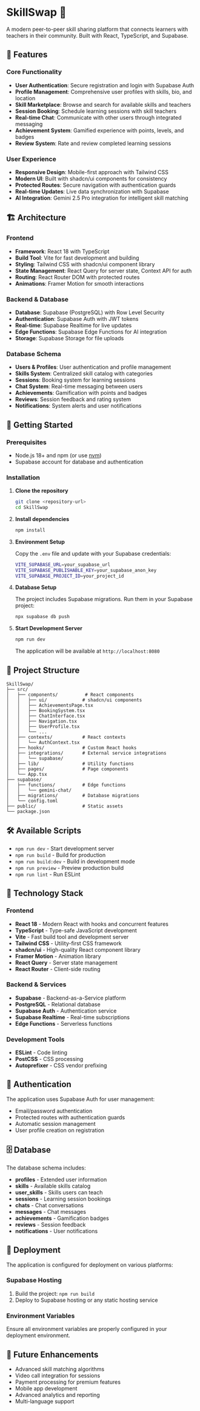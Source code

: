 # SkillSwap 🔄

A modern peer-to-peer skill sharing platform that connects learners with teachers in their community. Built with React, TypeScript, and Supabase.

## 🌟 Features

### Core Functionality
- **User Authentication**: Secure registration and login with Supabase Auth
- **Profile Management**: Comprehensive user profiles with skills, bio, and location
- **Skill Marketplace**: Browse and search for available skills and teachers
- **Session Booking**: Schedule learning sessions with skill teachers
- **Real-time Chat**: Communicate with other users through integrated messaging
- **Achievement System**: Gamified experience with points, levels, and badges
- **Review System**: Rate and review completed learning sessions

### User Experience
- **Responsive Design**: Mobile-first approach with Tailwind CSS
- **Modern UI**: Built with shadcn/ui components for consistency
- **Protected Routes**: Secure navigation with authentication guards
- **Real-time Updates**: Live data synchronization with Supabase
- **AI Integration**: Gemini 2.5 Pro integration for intelligent skill matching

## 🏗️ Architecture

### Frontend
- **Framework**: React 18 with TypeScript
- **Build Tool**: Vite for fast development and building
- **Styling**: Tailwind CSS with shadcn/ui component library
- **State Management**: React Query for server state, Context API for auth
- **Routing**: React Router DOM with protected routes
- **Animations**: Framer Motion for smooth interactions

### Backend & Database
- **Database**: Supabase (PostgreSQL) with Row Level Security
- **Authentication**: Supabase Auth with JWT tokens
- **Real-time**: Supabase Realtime for live updates
- **Edge Functions**: Supabase Edge Functions for AI integration
- **Storage**: Supabase Storage for file uploads

### Database Schema
- **Users & Profiles**: User authentication and profile management
- **Skills System**: Centralized skill catalog with categories
- **Sessions**: Booking system for learning sessions
- **Chat System**: Real-time messaging between users
- **Achievements**: Gamification with points and badges
- **Reviews**: Session feedback and rating system
- **Notifications**: System alerts and user notifications

## 🚀 Getting Started

### Prerequisites
- Node.js 18+ and npm (or use [nvm](https://github.com/nvm-sh/nvm))
- Supabase account for database and authentication

### Installation

1. **Clone the repository**
   ```bash
   git clone <repository-url>
   cd SkillSwap
   ```

2. **Install dependencies**
   ```bash
   npm install
   ```

3. **Environment Setup**
   
   Copy the `.env` file and update with your Supabase credentials:
   ```bash
   VITE_SUPABASE_URL=your_supabase_url
   VITE_SUPABASE_PUBLISHABLE_KEY=your_supabase_anon_key
   VITE_SUPABASE_PROJECT_ID=your_project_id
   ```

4. **Database Setup**
   
   The project includes Supabase migrations. Run them in your Supabase project:
   ```bash
   npx supabase db push
   ```

5. **Start Development Server**
   ```bash
   npm run dev
   ```
   
   The application will be available at `http://localhost:8080`

## 📁 Project Structure

```
SkillSwap/
├── src/
│   ├── components/          # React components
│   │   ├── ui/             # shadcn/ui components
│   │   ├── AchievementsPage.tsx
│   │   ├── BookingSystem.tsx
│   │   ├── ChatInterface.tsx
│   │   ├── Navigation.tsx
│   │   ├── UserProfile.tsx
│   │   └── ...
│   ├── contexts/           # React contexts
│   │   └── AuthContext.tsx
│   ├── hooks/              # Custom React hooks
│   ├── integrations/       # External service integrations
│   │   └── supabase/
│   ├── lib/                # Utility functions
│   ├── pages/              # Page components
│   └── App.tsx
├── supabase/
│   ├── functions/          # Edge functions
│   │   └── gemini-chat/
│   ├── migrations/         # Database migrations
│   └── config.toml
├── public/                 # Static assets
└── package.json
```

## 🛠️ Available Scripts

- `npm run dev` - Start development server
- `npm run build` - Build for production
- `npm run build:dev` - Build in development mode
- `npm run preview` - Preview production build
- `npm run lint` - Run ESLint

## 🔧 Technology Stack

### Frontend
- **React 18** - Modern React with hooks and concurrent features
- **TypeScript** - Type-safe JavaScript development
- **Vite** - Fast build tool and development server
- **Tailwind CSS** - Utility-first CSS framework
- **shadcn/ui** - High-quality React component library
- **Framer Motion** - Animation library
- **React Query** - Server state management
- **React Router** - Client-side routing

### Backend & Services
- **Supabase** - Backend-as-a-Service platform
- **PostgreSQL** - Relational database
- **Supabase Auth** - Authentication service
- **Supabase Realtime** - Real-time subscriptions
- **Edge Functions** - Serverless functions

### Development Tools
- **ESLint** - Code linting
- **PostCSS** - CSS processing
- **Autoprefixer** - CSS vendor prefixing

## 🔐 Authentication

The application uses Supabase Auth for user management:
- Email/password authentication
- Protected routes with authentication guards
- Automatic session management
- User profile creation on registration

## 🗄️ Database

The database schema includes:
- **profiles** - Extended user information
- **skills** - Available skills catalog
- **user_skills** - Skills users can teach
- **sessions** - Learning session bookings
- **chats** - Chat conversations
- **messages** - Chat messages
- **achievements** - Gamification badges
- **reviews** - Session feedback
- **notifications** - User notifications

## 🚀 Deployment

The application is configured for deployment on various platforms:

### Supabase Hosting
1. Build the project: `npm run build`
2. Deploy to Supabase hosting or any static hosting service

### Environment Variables
Ensure all environment variables are properly configured in your deployment environment.
## 🔮 Future Enhancements

- Advanced skill matching algorithms
- Video call integration for sessions
- Payment processing for premium features
- Mobile app development
- Advanced analytics and reporting
- Multi-language support
